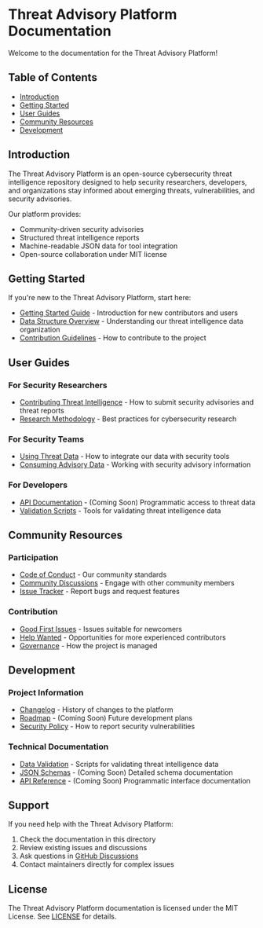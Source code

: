 # Threat Advisory Platform Documentation

Welcome to the documentation for the Threat Advisory Platform!

## Table of Contents
- [Introduction](#introduction)
- [Getting Started](#getting-started)
- [User Guides](#user-guides)
- [Community Resources](#community-resources)
- [Development](#development)

## Introduction

The Threat Advisory Platform is an open-source cybersecurity threat intelligence repository designed to help security researchers, developers, and organizations stay informed about emerging threats, vulnerabilities, and security advisories.

Our platform provides:
- Community-driven security advisories
- Structured threat intelligence reports
- Machine-readable JSON data for tool integration
- Open-source collaboration under MIT license

## Getting Started

If you're new to the Threat Advisory Platform, start here:

- [Getting Started Guide](community/getting-started.md) - Introduction for new contributors and users
- [Data Structure Overview](../data/README.md) - Understanding our threat intelligence data organization
- [Contribution Guidelines](../CONTRIBUTING.md) - How to contribute to the project

## User Guides

### For Security Researchers
- [Contributing Threat Intelligence](community/contributing-threat-intelligence.md) - How to submit security advisories and threat reports
- [Research Methodology](community/research-methodology.md) - Best practices for cybersecurity research

### For Security Teams
- [Using Threat Data](community/using-threat-data.md) - How to integrate our data with security tools
- [Consuming Advisory Data](../data/README.md) - Working with security advisory information

### For Developers
- [API Documentation](#) - (Coming Soon) Programmatic access to threat data
- [Validation Scripts](../data/validate-advisory.py) - Tools for validating threat intelligence data

## Community Resources

### Participation
- [Code of Conduct](../CODE_OF_CONDUCT.md) - Our community standards
- [Community Discussions](https://github.com/sakirm-icpl/threat-advisory/discussions) - Engage with other community members
- [Issue Tracker](https://github.com/sakirm-icpl/threat-advisory/issues) - Report bugs and request features

### Contribution
- [Good First Issues](https://github.com/sakirm-icpl/threat-advisory/issues?q=is%3Aissue+is%3Aopen+label%3A%22good+first+issue%22) - Issues suitable for newcomers
- [Help Wanted](https://github.com/sakirm-icpl/threat-advisory/issues?q=is%3Aissue+is%3Aopen+label%3A%22help+wanted%22) - Opportunities for more experienced contributors
- [Governance](../GOVERNANCE.md) - How the project is managed

## Development

### Project Information
- [Changelog](../CHANGELOG.md) - History of changes to the platform
- [Roadmap](#) - (Coming Soon) Future development plans
- [Security Policy](../SECURITY.md) - How to report security vulnerabilities

### Technical Documentation
- [Data Validation](../data/validate-advisory.py) - Scripts for validating threat intelligence data
- [JSON Schemas](#) - (Coming Soon) Detailed schema documentation
- [API Reference](#) - (Coming Soon) Programmatic interface documentation

## Support

If you need help with the Threat Advisory Platform:

1. Check the documentation in this directory
2. Review existing issues and discussions
3. Ask questions in [GitHub Discussions](https://github.com/sakirm-icpl/threat-advisory/discussions)
4. Contact maintainers directly for complex issues

## License

The Threat Advisory Platform documentation is licensed under the MIT License. See [LICENSE](../LICENSE) for details.
